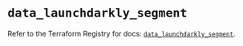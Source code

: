 # `data_launchdarkly_segment`

Refer to the Terraform Registry for docs: [`data_launchdarkly_segment`](https://registry.terraform.io/providers/launchdarkly/launchdarkly/2.20.0/docs/data-sources/segment).

